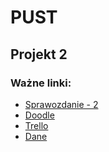 # PUST
## Projekt 2 

### Ważne linki:

- [Sprawozdanie - 2](https://www.overleaf.com/1542339435xyhhbjvxtsww)   
- [Doodle](https://doodle.com/poll/ewgbe32idd2bu98b?fbclid=IwAR2wpgELG0tNhVcpmvxihGdpOwOdm0d6hsyuCWtmgt_03tazDLys_fSrauA)
- [Trello](https://trello.com/b/ToG0EHHG)  
- [Dane](https://drive.google.com/open?id=1YCsoQ4LzXw5F5LzUadR79885RqKfmm-_)  